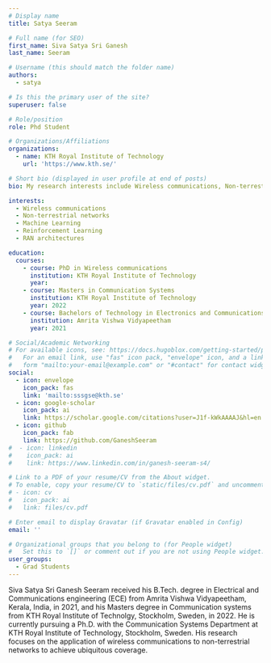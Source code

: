 ```yaml
---
# Display name
title: Satya Seeram

# Full name (for SEO)
first_name: Siva Satya Sri Ganesh
last_name: Seeram

# Username (this should match the folder name)
authors:
  - satya

# Is this the primary user of the site?
superuser: false

# Role/position
role: Phd Student

# Organizations/Affiliations
organizations:
  - name: KTH Royal Institute of Technology
    url: 'https://www.kth.se/'

# Short bio (displayed in user profile at end of posts)
bio: My research interests include Wireless communications, Non-terrestrial networks and integrating them with Reinforcement learning.

interests:
  - Wireless communications
  - Non-terrestrial networks
  - Machine Learning
  - Reinforcement Learning
  - RAN architectures

education:
  courses:
    - course: PhD in Wireless communications
      institution: KTH Royal Institute of Technology
      year: 
    - course: Masters in Communication Systems
      institution: KTH Royal Institute of Technology
      year: 2022
    - course: Bachelors of Technology in Electronics and Communications Engineering
      institution: Amrita Vishwa Vidyapeetham
      year: 2021

# Social/Academic Networking
# For available icons, see: https://docs.hugoblox.com/getting-started/page-builder/#icons
#   For an email link, use "fas" icon pack, "envelope" icon, and a link in the
#   form "mailto:your-email@example.com" or "#contact" for contact widget.
social:
  - icon: envelope
    icon_pack: fas
    link: 'mailto:sssgse@kth.se'
  - icon: google-scholar
    icon_pack: ai
    link: https://scholar.google.com/citations?user=J1f-kWkAAAAJ&hl=en
  - icon: github
    icon_pack: fab
    link: https://github.com/GaneshSeeram
#  - icon: linkedin
#    icon_pack: ai
#    link: https://www.linkedin.com/in/ganesh-seeram-s4/

# Link to a PDF of your resume/CV from the About widget.
# To enable, copy your resume/CV to `static/files/cv.pdf` and uncomment the lines below.
# - icon: cv
#   icon_pack: ai
#   link: files/cv.pdf

# Enter email to display Gravatar (if Gravatar enabled in Config)
email: ''

# Organizational groups that you belong to (for People widget)
#   Set this to `[]` or comment out if you are not using People widget.
user_groups:
  - Grad Students
---
```


Siva Satya Sri Ganesh Seeram received his B.Tech. degree in Electrical and Communications engineering (ECE) from Amrita Vishwa Vidyapeetham, Kerala, India, in 2021, and his Masters degree in Communication systems from KTH Royal Institute of Technolgy, Stockholm, Sweden, in 2022. He is currently pursuing a Ph.D. with the Communication Systems Department at KTH Royal Institute of Technology, Stockholm, Sweden. His research focuses on the application of wireless communications to non-terrestrial networks to achieve ubiquitous coverage.